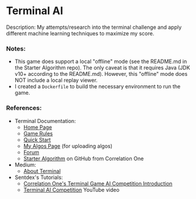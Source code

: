 # Terminal AI

Description: My attempts/research into the terminal challenge and apply different machine learning techniques to maximize my score.


### Notes:

 - This game does support a local "offline" mode (see the README.md in the Starter Algorithm repo). The only caveat is that it requires Java (JDK v10+ according to the README.md). However, this "offline" mode does NOT include a local replay viewer.
 - I created a `Dockerfile` to build the necessary environment to run the game.


### References:

 - Terminal Documentation:
     - [Home Page](https://terminal.c1games.com/home)
     - [Game Rules](https://terminal.c1games.com/rules)
     - [Quick Start](https://terminal.c1games.com/quickstart)
     - [My Algos Page](https://terminal.c1games.com/myalgos) (for uploading algos)
     - [Forum](https://forum.c1games.com/)
     - [Starter Algorithm](https://github.com/correlation-one/C1GamesStarterKit) on GitHub from Correlation One
 - Medium:
     - [About Terminal](https://medium.com/terminal-player-strategies/about-terminal-64ca8eb67f59)
 - Sentdex's Tutorials:
     - [Correlation One's Terminal Game AI Competition Introduction](https://pythonprogramming.net/correlation-one-terminal/)
     - [Terminal AI Competition](https://www.youtube.com/watch?v=htvFHKA2RSs&ab_channel=sentdex) YouTube video